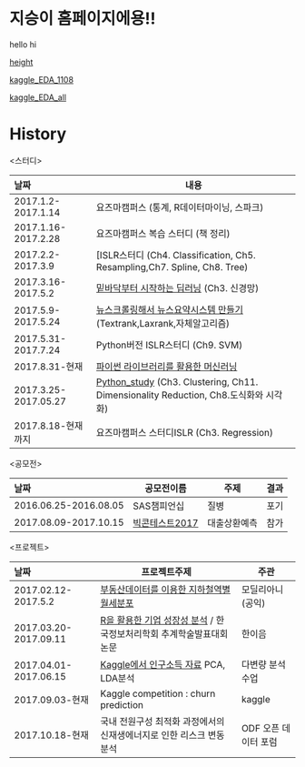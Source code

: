 # 지승이 홈페이지에용!!

hello hi

[height](/height.html)

[kaggle_EDA_1108](/kaggle_EDA_1108.html)

[kaggle_EDA_all](/kaggle_EDA_all.html)

# History



<p>&lt;스터디&gt;</p>
<table>
<thead>
<tr>
<th align="left">날짜</th>
<th>내용</th>
</tr>
</thead>
<tbody>
<tr>
<td align="left">2017.1.2-2017.1.14</td>
<td>요즈마캠퍼스 (통계, R데이터마이닝, 스파크)</td>
</tr>
<tr>
<td align="left">2017.1.16-2017.2.28</td>
<td>요즈마캠퍼스 복습 스터디 (책 정리)</td>
</tr>
<tr>
<td align="left">2017.2.2-2017.3.9</td>
<td>[ISLR스터디 (Ch4. Classification, Ch5. Resampling,Ch7. Spline, Ch8. Tree)</td>
</tr>
<tr>
<td align="left">2017.3.16-2017.5.2</td>
<td><a href="https://github.com/RyuJiseung/Deep_learning">밑바닥부터 시작하는 딥러닝</a> (Ch3. 신경망)</td>
</tr>
<tr>
<td align="left">2017.5.9-2017.5.24</td>
<td><a href="https://github.com/RyuJiseung/NewsCrawling">뉴스크롤링해서 뉴스요약시스템 만들기</a> (Textrank,Laxrank,자체알고리즘)</td>
</tr>
<tr>
<td align="left">2017.5.31-2017.7.24</td>
<td>Python버전 ISLR스터디 (Ch9. SVM)</td>
</tr>
<tr>
<td align="left">2017.8.31-현재</td>
<td><a href="https://github.com/RyuJiseung/Machine-Learning-with-Python">파이썬 라이브러리를 활용한 머신러닝</a></td>
</tr>
<tr>
<td align="left">2017.3.25-2017.05.27</td>
<td><a href="https://github.com/RyuJiseung/Python_Study_2016">Python_study</a> (Ch3. Clustering, Ch11. Dimensionality Reduction, Ch8.도식화와 시각화)</td>
</tr>
<tr>
<td align="left">2017.8.18-현재까지</td>
<td>요즈마캠퍼스 스터디ISLR (Ch3. Regression)</td>
</tr></tbody></table>
<p>&lt;공모전&gt;</p>
<table>
<thead>
<tr>
<th align="left">날짜</th>
<th>공모전이름</th>
<th>주제</th>
<th>결과</th>
</tr>
</thead>
<tbody>
<tr>
<td align="left">2016.06.25-2016.08.05</td>
<td>SAS챔피언십</td>
<td>질병</td>
<td>포기</td>
</tr>
<tr>
<td align="left">2017.08.09-2017.10.15</td>
<td><a href="https://github.com/RyuJiseung/BigCon2017">빅콘테스트2017</a></td>
<td>대출상환예측</td>
<td>참가</td>
</tr></tbody></table>
<p>&lt;프로젝트&gt;</p>
<table>
<thead>
<tr>
<th align="left">날짜</th>
<th>프로젝트주제</th>
<th>주관</th>
</tr>
</thead>
<tbody>
<tr>
<td align="left">2017.02.12-2017.5.2</td>
<td><a href="https://github.com/RyuJiseung/Distribution-of-monthly-rent-by-subway-station">부동산데이터를 이용한 지하철역별 월세분포</a></td>
<td>모딜리아니(공익)</td>
</tr>
<tr>
<td align="left">2017.03.20-2017.09.11</td>
<td><a href="https://github.com/RyuJiseung/Analysis_StockPrice_UpDown">R을 활용한 기업 성장성 분석</a> / 한국정보처리학회 추계학술발표대회 논문</td>
<td>한이음</td>
</tr>
<tr>
<td align="left">2017.04.01-2017.06.15</td>
<td><a href="https://github.com/RyuJiseung/Kaggle-Income_data">Kaggle에서 인구소득 자료</a> PCA, LDA분석</td>
<td>다변량 분석 수업</td>
</tr>
<tr>
<td align="left">2017.09.03-현재</td>
<td>Kaggle competition : churn prediction</td>
<td>kaggle</td>
</tr>
<tr>
<td align="left">2017.10.18-현재</td>
<td>국내 전원구성 최적화 과정에서의 신재생에너지로 인한 리스크 변동분석</td>
<td>ODF 오픈 데이터 포럼</td>
</tr></tbody></table>

  <div class="modal-backdrop js-touch-events"></div>

